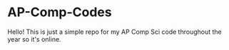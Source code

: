 # AP-Comp-Codes

Hello! This is just a simple repo for my AP Comp Sci code throughout the year so it's online.
